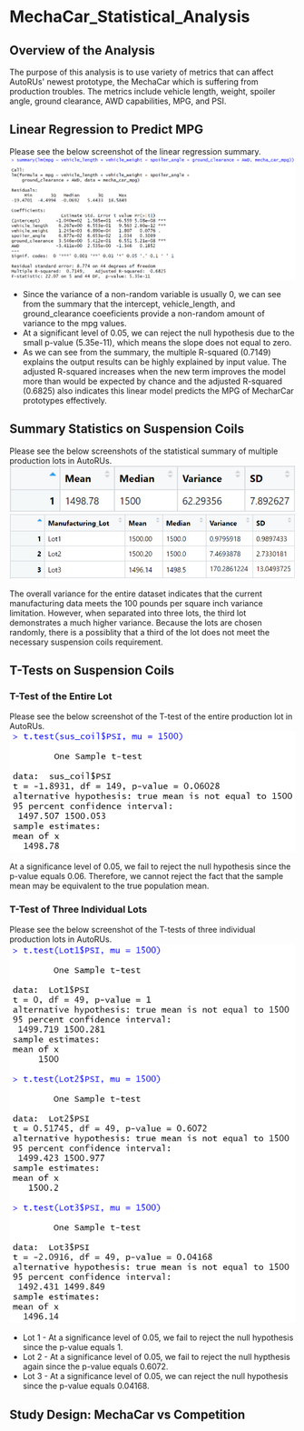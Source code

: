 # MechaCar_Statistical_Analysis

## Overview of the Analysis
The purpose of this analysis is to use variety of metrics that can affect AutoRUs' newest prototype, the MechaCar which is suffering from production troubles. The metrics include vehicle length, weight, spoiler angle, ground clearance, AWD capabilities, MPG, and PSI.

## Linear Regression to Predict MPG
Please see the below screenshot of the linear regression summary.
![Linear Regression Summary](https://github.com/Oysterrr/MechaCar_Statistical_Analysis/blob/main/Resources/linear_regression_summary.PNG)

* Since the variance of a non-random variable is usually 0, we can see from the summary that the intercept, vehicle_length, and ground_clearance coeeficients provide a non-random amount of variance to the mpg values. 
* At a significant level of 0.05, we can reject the null hypothesis due to the small p-value (5.35e-11), which means the slope does not equal to zero.
* As we can see from the summary, the multiple R-squared (0.7149) explains the output results can be highly explained by input value. The adjusted R-squared increases when the new term improves the model more than would be expected by chance and the adjusted R-squared (0.6825) also indicates this linear model predicts the MPG of MecharCar prototypes effectively.

## Summary Statistics on Suspension Coils
Please see the below screenshots of the statistical summary of multiple production lots in AutoRUs.
![Lot Total Summary](https://github.com/Oysterrr/MechaCar_Statistical_Analysis/blob/main/Resources/total_summary_table.PNG)
![Lot Individual Summary](https://github.com/Oysterrr/MechaCar_Statistical_Analysis/blob/main/Resources/lot_summary_table.PNG)

The overall variance for the entire dataset indicates that the current manufacturing data meets the 100 pounds per square inch variance limitation. However, when separated into three lots, the third lot demonstrates a much higher variance. Because the lots are chosen randomly, there is a possiblity that a third of the lot does not meet the necessary suspension coils requirement.

## T-Tests on Suspension Coils
### T-Test of the Entire Lot
Please see the below screenshot of the T-test of the entire production lot in AutoRUs.
![Entire Lot T-Test](https://github.com/Oysterrr/MechaCar_Statistical_Analysis/blob/main/Resources/t-test.PNG)

At a significance level of 0.05, we fail to reject the null hypothesis since the p-value equals 0.06. Therefore, we cannot reject the fact that the sample mean may be equivalent to the true population mean.

### T-Test of Three Individual Lots
Please see the below screenshot of the T-tests of three individual production lots in AutoRUs.
![Individual Lot T-Test](https://github.com/Oysterrr/MechaCar_Statistical_Analysis/blob/main/Resources/lots_t_test.PNG)

* Lot 1 - At a significance level of 0.05, we fail to reject the null hypothesis since the p-value equals 1.
* Lot 2 - At a significance level of 0.05, we fail to reject the null hypthesis again since the p-value equals 0.6072.
* Lot 3 - At a significance level of 0.05, we can reject the null hypothesis since the p-value equals 0.04168.

## Study Design: MechaCar vs Competition


